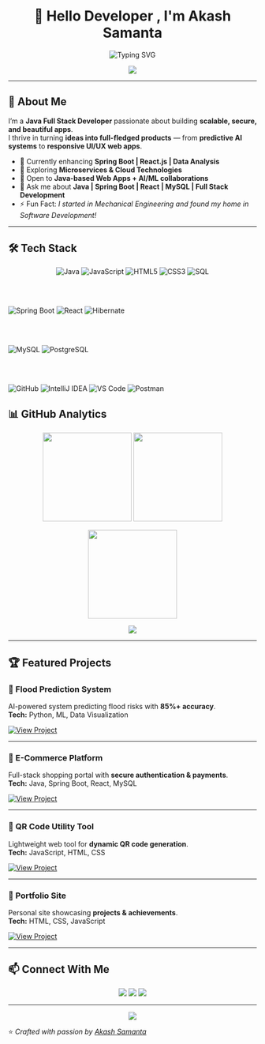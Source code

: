 <!-- Profile Header -->
<h1 align="center">👋 Hello Developer </>, I'm Akash Samanta</h1>

<p align="center">
  <img src="https://readme-typing-svg.demolab.com?font=Fira+Code&weight=700&size=30&duration=3000&pause=1000&color=00F7FF&center=true&vCenter=true&width=900&lines=🚀+Java+Full+Stack+Developer;💻+Software+Engineer;🌐+Tech+Explorer;⚡+Transforming+Ideas+into+Code" alt="Typing SVG" />
</p>

<p align="center">
  <img src="https://capsule-render.vercel.app/api?type=waving&color=0:00FF88,100:00E6FF&height=120&section=header"/>
</p>

---

## 🚀 About Me  

I’m a **Java Full Stack Developer** passionate about building **scalable, secure, and beautiful apps**.  
I thrive in turning **ideas into full-fledged products** — from **predictive AI systems** to **responsive UI/UX web apps**.  

- 🔭 Currently enhancing **Spring Boot | React.js | Data Analysis**  
- 🌱 Exploring **Microservices & Cloud Technologies**  
- 👯 Open to **Java-based Web Apps + AI/ML collaborations**  
- 💬 Ask me about **Java | Spring Boot | React | MySQL | Full Stack Development**  
- ⚡ Fun Fact: *I started in Mechanical Engineering and found my home in Software Development!*  

---

## 🛠️ Tech Stack  

<p align="center">
  
  <!-- Languages -->
  <img src="https://img.shields.io/badge/Java-ED8B00?style=for-the-badge&logo=openjdk&logoColor=white" alt="Java" title="Java — Backend Language"/>
  <img src="https://img.shields.io/badge/JavaScript-FFD700?style=for-the-badge&logo=javascript&logoColor=black" alt="JavaScript" title="JavaScript — Web Development"/>
  <img src="https://img.shields.io/badge/HTML5-E96228?style=for-the-badge&logo=html5&logoColor=white" alt="HTML5" title="HTML5 — Markup Language"/>
  <img src="https://img.shields.io/badge/CSS3-1572B6?style=for-the-badge&logo=css3&logoColor=white" alt="CSS3" title="CSS3 — Styling the Web"/>
  <img src="https://img.shields.io/badge/SQL-1F6FEB?style=for-the-badge&logo=mysql&logoColor=white" alt="SQL" title="SQL — Database Query Language"/>
  
  <br/><br/>
  
  <!-- Frameworks -->
  <img src="https://img.shields.io/badge/Spring_Boot-00FF88?style=for-the-badge&logo=spring-boot&logoColor=black" alt="Spring Boot" title="Spring Boot — Java Framework"/>
  <img src="https://img.shields.io/badge/React-61DAFB?style=for-the-badge&logo=react&logoColor=black" alt="React" title="React — Frontend Library"/>
  <img src="https://img.shields.io/badge/Hibernate-BCA878?style=for-the-badge&logo=hibernate&logoColor=black" alt="Hibernate" title="Hibernate — ORM Framework"/>
  
  <br/><br/>
  
  <!-- Databases -->
  <img src="https://img.shields.io/badge/MySQL-00648B?style=for-the-badge&logo=mysql&logoColor=white" alt="MySQL" title="MySQL — Relational Database"/>
  <img src="https://img.shields.io/badge/PostgreSQL-0088CE?style=for-the-badge&logo=postgresql&logoColor=white" alt="PostgreSQL" title="PostgreSQL — Open Source Database"/>
  
  <br/><br/>
  
  <!-- Tools -->
  <img src="https://img.shields.io/badge/GitHub-181717?style=for-the-badge&logo=github&logoColor=white" alt="GitHub" title="GitHub — Version Control"/>
  <img src="https://img.shields.io/badge/IntelliJ-FF0077?style=for-the-badge&logo=intellij-idea&logoColor=white" alt="IntelliJ IDEA" title="IntelliJ IDEA — IDE"/>
  <img src="https://img.shields.io/badge/VS_Code-007ACC?style=for-the-badge&logo=visual-studio-code&logoColor=white" alt="VS Code" title="VS Code — Code Editor"/>
  <img src="https://img.shields.io/badge/Postman-FE6C37?style=for-the-badge&logo=postman&logoColor=white" alt="Postman" title="Postman — API Testing"/>
  
</p>

## 📊 GitHub Analytics  

<p align="center">
  <img src="https://github-readme-stats.vercel.app/api?username=AkashSamanta&show_icons=true&theme=tokyonight&hide_border=true&bg_color=0D1117&title_color=00FF88&icon_color=00E6FF" height="180"/>
  <img src="https://github-readme-stats.vercel.app/api/top-langs/?username=AkashSamanta&layout=compact&theme=tokyonight&hide_border=true&bg_color=0D1117&title_color=FF00FF" height="180"/>
</p>

<p align="center">
  <img src="https://github-readme-streak-stats.herokuapp.com/?user=AkashSamanta&theme=tokyonight&hide_border=true&background=0D1117&ring=00FF88&fire=00FF88&currStreakLabel=00E6FF" height="180"/>
</p>

<p align="center">
  <img src="https://github-profile-trophy.vercel.app/?username=AkashSamanta&theme=radical&no-frame=true&margin-w=15&row=1&column=6" />
</p>

---

## 🏆 Featured Projects  

### 🌊 Flood Prediction System  
AI-powered system predicting flood risks with **85%+ accuracy**.  
**Tech:** Python, ML, Data Visualization  

[![View Project](https://img.shields.io/badge/View_on_GitHub-181717?style=for-the-badge&logo=github)](https://github.com/AkashSamanta/flood-prediction-system)  

---

### 🛒 E-Commerce Platform  
Full-stack shopping portal with **secure authentication & payments**.  
**Tech:** Java, Spring Boot, React, MySQL  

[![View Project](https://img.shields.io/badge/View_on_GitHub-181717?style=for-the-badge&logo=github)](https://github.com/AkashSamanta/ecommerce-platform)  

---

### 🔗 QR Code Utility Tool  
Lightweight web tool for **dynamic QR code generation**.  
**Tech:** JavaScript, HTML, CSS  

[![View Project](https://img.shields.io/badge/View_on_GitHub-181717?style=for-the-badge&logo=github)](https://github.com/AkashSamanta/qr-code-tool)  

---

### 💼 Portfolio Site  
Personal site showcasing **projects & achievements**.  
**Tech:** HTML, CSS, JavaScript  

[![View Project](https://img.shields.io/badge/View_on_GitHub-181717?style=for-the-badge&logo=github)](https://github.com/AkashSamanta/portfolio-site)  

---

## 📫 Connect With Me  

<p align="center">
  <a href="https://linkedin.com/in/akash-samanta"><img src="https://img.shields.io/badge/LinkedIn-0A66C2?style=for-the-badge&logo=linkedin&logoColor=white"/></a>
  <a href="mailto:akashayushsamanta@gmail.com"><img src="https://img.shields.io/badge/Gmail-D44638?style=for-the-badge&logo=gmail&logoColor=white"/></a>
  <a href="https://akashsamanta.dev"><img src="https://img.shields.io/badge/Portfolio-FF6B81?style=for-the-badge&logo=google-chrome&logoColor=white"/></a>
</p>  

---

<p align="center">
  <img src="https://capsule-render.vercel.app/api?type=waving&height=100&color=0:00FF88,100:00E6FF&section=footer"/>
</p>

⭐ *Crafted with passion by [Akash Samanta](https://github.com/AkashSamanta)*  
